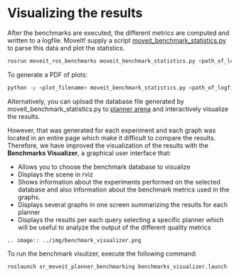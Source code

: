 # Visualizing the results

After the benchmarks are executed, the different metrics are
computed and written to a logfile. MoveIt! supply a script [moveit_benchmark_statistics.py](http://docs.ros.org/kinetic/api/moveit_ros_benchmarks/html/moveit__benchmark__statistics_8py_source.html) to parse this data and plot the statistics.

```bash
rosrun moveit_ros_benchmarks moveit_benchmark_statistics.py <path_of_logfile>
```

To generate a PDF of plots:
```bash
python -p <plot_filename> moveit_benchmark_statistics.py <path_of_logfile>
```

Alternatively, you can upload the database file generated by moveit_benchmark_statistics.py to [planner arena](http://plannerarena.org/) and interactively visualize the results.

However, that was generated for each experiment and each graph was located in an entire page which make it difficult to compare the results.
Therefore, we have improved the visualization of the results with the **Benchmarks Visualizer**, a graphical user interface that:
* Allows you to choose the benchmark database to visualize
* Displays the scene in rviz
* Shows information about the experiments performed on the selected database and also information about the benchmark metrics used in the graphs.
* Displays several graphs in one screen summarizing the results for each planner
* Displays the results per each query selecting a specific planner which will be useful to analyze the output of the different quality metrics

```eval_rst
.. image:: ../img/benchmark_visualizer.png
```

To run the benchmark visulizer, execute the following command:
```bash
roslaunch sr_moveit_planner_benchmarking benchmarks_visualizer.launch
```
